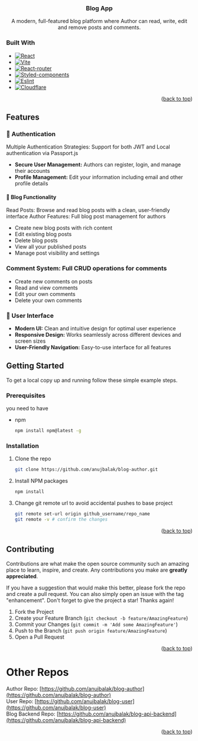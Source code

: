 <div align="center">
  <a href="https://github.com/github_username/repo_name">
  </a>

<h3 align="center">Blog App</h3>

  <p align="center">
    A modern, full-featured blog platform where Author can read, write, edit and remove posts and comments.
  </p>
</div>



### Built With

* [![React][React.js]][React-url]
* [![Vite][Vite.js]][Vite-url]
* [![React-router][React-router.js]][React-Router-url]
* [![Styled-components][Styled-componets.js]][Styled-components-url]
* [![Eslint][Eslint.js]][Eslint-url]
* [![Cloudflare][Cloudflare]][Cloudflare-url]

<p align="right">(<a href="#readme-top">back to top</a>)</p>

## Features
### 🔐 Authentication

Multiple Authentication Strategies: Support for both JWT and Local authentication via Passport.js
- **Secure User Management:** Authors can register, login, and manage their accounts
- **Profile Management:** Edit your information including email and other profile details

#### 📝 Blog Functionality

Read Posts: Browse and read blog posts with a clean, user-friendly interface
Author Features: Full blog post management for authors

- Create new blog posts with rich content
- Edit existing blog posts
- Delete blog posts
- View all your published posts
- Manage post visibility and settings


### Comment System: Full CRUD operations for comments

- Create new comments on posts
- Read and view comments
- Edit your own comments
- Delete your own comments



### 🎨 User Interface

- **Modern UI:** Clean and intuitive design for optimal user experience
- **Responsive Design:** Works seamlessly across different devices and screen sizes
- **User-Friendly Navigation:** Easy-to-use interface for all features


<!-- GETTING STARTED -->
## Getting Started


To get a local copy up and running follow these simple example steps.

### Prerequisites

you need to have
* npm
  ```sh
  npm install npm@latest -g
  ```

### Installation

1. Clone the repo
   ```sh
   git clone https://github.com/anujbalak/blog-author.git
   ```
2. Install NPM packages
   ```sh
   npm install
   ```
4. Change git remote url to avoid accidental pushes to base project
   ```sh
   git remote set-url origin github_username/repo_name
   git remote -v # confirm the changes
   ```

<p align="right">(<a href="#readme-top">back to top</a>)</p>



<!-- CONTRIBUTING -->
## Contributing

Contributions are what make the open source community such an amazing place to learn, inspire, and create. Any contributions you make are **greatly appreciated**.

If you have a suggestion that would make this better, please fork the repo and create a pull request. You can also simply open an issue with the tag "enhancement".
Don't forget to give the project a star! Thanks again!

1. Fork the Project
2. Create your Feature Branch (`git checkout -b feature/AmazingFeature`)
3. Commit your Changes (`git commit -m 'Add some AmazingFeature'`)
4. Push to the Branch (`git push origin feature/AmazingFeature`)
5. Open a Pull Request

<p align="right">(<a href="#readme-top">back to top</a>)</p>


# Other Repos

Author Repo: [https://github.com/anujbalak/blog-author](https://github.com/anujbalak/blog-author)  
User Repo: [https://github.com/anujbalak/blog-user](https://github.com/anujbalak/blog-user)  
Blog Backend Repo: [https://github.com/anujbalak/blog-api-backend](https://github.com/anujbalak/blog-api-backend)
 
<p align="right">(<a href="#readme-top">back to top</a>)</p>


[React.js]: https://img.shields.io/badge/React-20232A?style=for-the-badge&logo=react&logoColor=61DAFB
[React-url]: https://reactjs.org/

[Vite.js]: https://img.shields.io/badge/vite-%23131431?style=for-the-badge&logo=vite
[Vite-url]: https://vite.dev/

[React-router.js]: https://img.shields.io/badge/react_router-%23200a0a?style=for-the-badge&logo=react-router
[React-router-url]: https://reactrouter.com/

[Styled-componets.js]: https://img.shields.io/badge/styled_components-%23200a0a?style=for-the-badge&logo=styled-components
[Styled-components-url]: https://styled-components.com/

[Eslint.js]: https://img.shields.io/badge/eslint-black?style=for-the-badge&logo=eslint
[Eslint-url]: https://eslint.org/

[Home-image]: ./public/screenshot/home.png

[Cloudflare]: https://img.shields.io/badge/cloudflare-%23402108?style=for-the-badge&logo=cloudflare
[Cloudflare-url]: https://cloudflare.com/